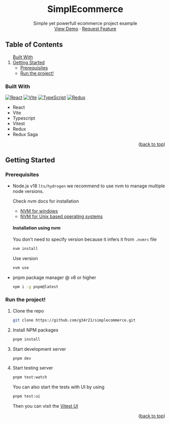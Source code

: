 <br />
<div align="center">
  <h1 align="center">SimplEcommerce</h1>

  <p align="center">
    Simple yet powerfull ecommerce project example
    <br />
    <a href="https://simplecommerce.surge.sh">View Demo</a>
    ·
    <a href="https://github.com/g34r21/simplecommerce/issues">Request Feature</a>
  </p>
</div>

## Table of Contents

  <ol>
    <a href="#built-with">Built With</a>
    <li>
      <a href="#getting-started">Getting Started</a>
      <ul>
        <li><a href="#prerequisites">Prerequisites</a></li>
        <li><a href="#run-the-project!">Run the project!</a></li>
      </ul>
    </li>
  </ol>

### Built With

[![React][React-badge]][React-url] [![Vite][Vite-badge]][Vite-url] [![TypeScript][TypeScript-badge]][TypeScript-url] [![Redux][Redux-badge]][Redux-url]

- React
- Vite
- Typescript
- Vitest
- Redux
- Redux Saga

<p align="right">(<a href="#table-of-contents">back to top</a>)</p>

<!-- GETTING STARTED -->

## Getting Started

### Prerequisites

- Node.js v18 `lts/hydrogen` we recommend to use nvm to manage multiple node versions.

  Check nvm docs for installation

  - [NVM for windows](https://github.com/coreybutler/nvm-windows)
  - [NVM for Unix based operating systems](https://github.com/coreybutler/nvm-windows)

  #### Installation using nvm

  You don't need to specify version because it infers it from `.nvmrc` file

  ```sh
  nvm install
  ```

  Use version

  ```sh
  nvm use
  ```

- pnpm package manager @ v8 or higher
  ```sh
  npm i -g pnpm@latest
  ```

### Run the project!

1. Clone the repo
   ```sh
   git clone https://github.com/g34r21/simplecommerce.git
   ```
2. Install NPM packages
   ```sh
   pnpm install
   ```
3. Start development server
   ```sh
   pnpm dev
   ```
4. Start testing server
   ```sh
   pnpm test:watch
   ```
   You can also start the tests with UI by using
   ```sh
   pnpm test:ui
   ```
   Then you can visit the [Vitest UI](http://localhost:51204/__vitest__/)

<p align="right">(<a href="#table-of-contents">back to top</a>)</p>

<!-- MARKDOWN LINKS & IMAGES -->
<!-- https://www.markdownguide.org/basic-syntax/#reference-style-links -->

[React-badge]: https://img.shields.io/badge/React-20232A?style=for-the-badge&logo=react&logoColor=61DAFB
[React-url]: https://reactjs.org/
[Vite-badge]: https://img.shields.io/badge/vite-%23646CFF.svg?style=for-the-badge&logo=vite&logoColor=white
[Vite-url]: https://vitejs.dev/
[TypeScript-badge]: https://img.shields.io/badge/typescript-%23007ACC.svg?style=for-the-badge&logo=typescript&logoColor=white
[TypeScript-url]: https://www.typescriptlang.org/
[Redux-badge]: https://img.shields.io/badge/redux-%23593d88.svg?style=for-the-badge&logo=redux&logoColor=white
[Redux-url]: https://redux.js.org/
